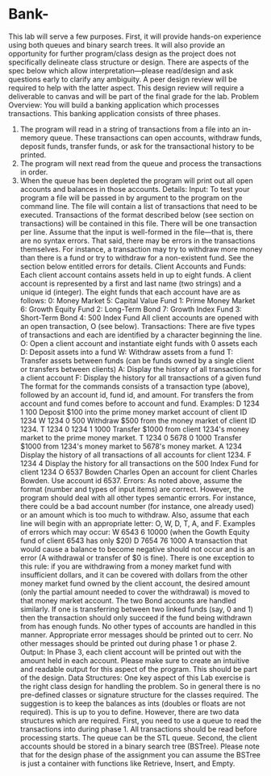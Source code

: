 # Bank-

This lab will serve a few purposes. First, it will provide hands-on experience using both queues
and binary search trees. It will also provide an opportunity for further program/class design as
the project does not specifically delineate class structure or design.
There are aspects of the spec below which allow interpretation—please read/design and ask
questions early to clarify any ambiguity.
A peer design review will be required to help with the latter aspect. This design review will
require a deliverable to canvas and will be part of the final grade for the lab.
Problem Overview:
You will build a banking application which processes transactions. This banking
application consists of three phases.
1) The program will read in a string of transactions from a file into an in-memory queue.
These transactions can open accounts, withdraw funds, deposit funds, transfer funds, or ask for
the transactional history to be printed.
2) The program will next read from the queue and process the transactions in order.
3) When the queue has been depleted the program will print out all open accounts and
balances in those accounts.
Details:
Input:
To test your program a file will be passed in by argument to the program on the
command line. The file will contain a list of transactions that need to be executed.
Transactions of the format described below (see section on transactions) will be contained in
this file. There will be one transaction per line.
Assume that the input is well-formed in the file—that is, there are no syntax errors.
That said, there may be errors in the transactions themselves. For instance, a transaction may
try to withdraw more money than there is a fund or try to withdraw for a non-existent fund.
See the section below entitled errors for details.
Client Accounts and Funds:
Each client account contains assets held in up to eight funds. A client account is
represented by a first and last name (two strings) and a unique id (integer).
The eight funds that each account have are as follows:
0: Money Market 5: Capital Value Fund
1: Prime Money Market 6: Growth Equity Fund
2: Long-Term Bond 7: Growth Index Fund
3: Short-Term Bond
4: 500 Index Fund
All client accounts are opened with an open transaction, O (see below).
Transactions:
There are five types of transactions and each are identified by a character beginning the line.
O: Open a client account and instantiate eight funds with 0 assets each
D: Deposit assets into a fund
W: Withdraw assets from a fund
T: Transfer assets between funds (can be funds owned by a single client or
transfers between clients)
A: Display the history of all transactions for a client account
F: Display the history for all transactions of a given fund
The format for the commands consists of a transaction type (above), followed by an account id,
fund id, and amount. For transfers the from account and fund comes before to account and
fund.
Examples:
D 1234 1 100 Deposit $100 into the prime money market account of client ID 1234
W 1234 0 500 Withdraw $500 from the money market of client ID 1234.
T 1234 0 1234 1 1000 Transfer $1000 from client 1234's money market to the prime money market.
T 1234 0 5678 0 1000 Transfer $1000 from 1234's money market to 5678's money market.
A 1234 Display the history of all transactions of all accounts for client 1234.
F 1234 4 Display the history for all transactions on the 500 Index Fund for client 1234
O 6537 Bowden Charles Open an account for client Charles Bowden. Use account id 6537.
Errors:
As noted above, assume the format (number and types of input items) are correct. However,
the program should deal with all other types semantic errors. For instance, there could be a
bad account number (for instance, one already used) or an amount which is too much to
withdraw. Also, assume that each line will begin with an appropriate letter: O, W, D, T, A, and
F.
Examples of errors which may occur:
W 6543 6 10000 (when the Gowth Equity fund of client 6543 has only $20)
D 7654 76 1000
A transaction that would cause a balance to become negative should not occur and is an error
(A withdrawal or transfer of $0 is fine). There is one exception to this rule: if you are
withdrawing from a money market fund with insufficient dollars, and it can be covered with
dollars from the other money market fund owned by the client account, the desired amount
(only the partial amount needed to cover the withdrawal) is moved to that money market
account. The two Bond accounts are handled similarly. If one is transferring between two
linked funds (say, 0 and 1) then the transaction should only succeed if the fund being
withdrawn from has enough funds. No other types of accounts are handled in this manner.
Appropriate error messages should be printed out to cerr. No other messages should be
printed out during phase 1 or phase 2.
Output:
In Phase 3, each client account will be printed out with the amount held in each
account. Please make sure to create an intuitive and readable output for this aspect of the
program. This should be part of the design.
Data Structures:
One key aspect of this Lab exercise is the right class design for handling the problem. So
in general there is no pre-defined classes or signature structure for the classes required. The
suggestion is to keep the balances as ints (doubles or floats are not required). This is up to you
to define. However, there are two data structures which are required.
First, you need to use a queue to read the transactions into during phase 1. All
transactions should be read before processing starts. The queue can be the STL queue.
Second, the client accounts should be stored in a binary search tree (BSTree). Please
note that for the design phase of the assignment you can assume the BSTree is just a container
with functions like Retrieve, Insert, and Empty.

